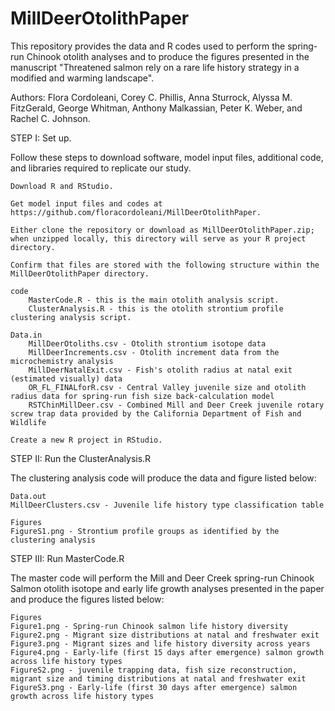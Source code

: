 # MillDeerOtolithPaper

This repository provides the data and R codes used to perform the spring-run Chinook otolith analyses and to produce the figures presented in the manuscript "Threatened salmon rely on a rare life history strategy in a modified and warming landscape".

Authors: Flora Cordoleani, Corey C. Phillis, Anna Sturrock, Alyssa M. FitzGerald, George Whitman, Anthony Malkassian, Peter K. Weber, and Rachel C. Johnson.

STEP I: Set up.

Follow these steps to download software, model input files, additional code, and libraries required to replicate our study.

    Download R and RStudio.

    Get model input files and codes at https://github.com/floracordoleani/MillDeerOtolithPaper.

    Either clone the repository or download as MillDeerOtolithPaper.zip; when unzipped locally, this directory will serve as your R project directory.

    Confirm that files are stored with the following structure within the MillDeerOtolithPaper directory.

    code
        MasterCode.R - this is the main otolith analysis script.
        ClusterAnalysis.R - this is the otolith strontium profile clustering analysis script.

    Data.in
        MillDeerOtoliths.csv - Otolith strontium isotope data 
        MillDeerIncrements.csv - Otolith increment data from the microchemistry analysis
        MillDeerNatalExit.csv - Fish's otolith radius at natal exit (estimated visually) data
        OR_FL_FINALforR.csv - Central Valley juvenile size and otolith radius data for spring-run fish size back-calculation model
        RSTChinMillDeer.csv - Combined Mill and Deer Creek juvenile rotary screw trap data provided by the California Department of Fish and Wildlife

    Create a new R project in RStudio.

STEP II: Run the ClusterAnalysis.R

The clustering analysis code will produce the data and figure listed below:

    Data.out
    MillDeerClusters.csv - Juvenile life history type classification table

    Figures
    FigureS1.png - Strontium profile groups as identified by the clustering analysis 
    
STEP III: Run MasterCode.R

The master code will perform the Mill and Deer Creek spring-run Chinook Salmon otolith isotope and early life growth analyses presented in the paper and produce the figures listed below:

    Figures
    Figure1.png - Spring-run Chinook salmon life history diversity
    Figure2.png - Migrant size distributions at natal and freshwater exit
    Figure3.png - Migrant sizes and life history diversity across years
    Figure4.png - Early-life (first 15 days after emergence) salmon growth across life history types
    FigureS2.png - juvenile trapping data, fish size reconstruction, migrant size and timing distributions at natal and freshwater exit
    FigureS3.png - Early-life (first 30 days after emergence) salmon growth across life history types

